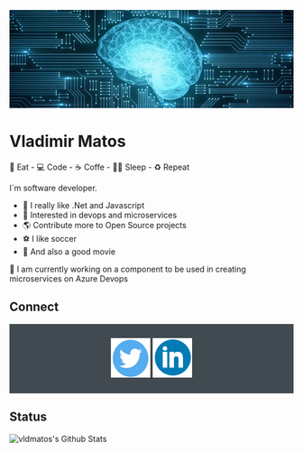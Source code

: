 ![alt README header](https://raw.githubusercontent.com/vldmatos/vldmatos/master/assets/header.png)
# **Vladimir Matos**  

🍖 Eat - 💻 Code - ☕ Coffe - 💪🏽 Sleep - ♻️ Repeat

I´m software developer.

- 💚 I really like .Net and Javascript  
- 📘 Interested in devops and microservices  
- 🌎 Contribute more to Open Source projects  
- ⚽ I like soccer
- 🎥 And also a good movie

🔭 I am currently working on a component to be used in creating microservices on Azure Devops  
## Connect  
<div align="center" style="background:#414a50; padding: 25px 0;">
    <a href="https://twitter.com/vldmatos">
        <img src="https://raw.githubusercontent.com/vldmatos/vldmatos/master/assets/twitter.svg" alt="Follow me on twitter">
    </a>
     <a href="https://www.linkedin.com/in/vldmatos/">
        <img src="https://raw.githubusercontent.com/vldmatos/vldmatos/master/assets/linkedin.svg" alt="Connect on Linkedin">
    </a>
</div>  

## Status  
<img align="left" alt="vldmatos's Github Stats" src="https://github-readme-stats.vercel.app/api?username=vldmatos&show_icons=true&hide_border=true&theme=dark" />
